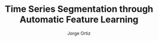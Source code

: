 ---
paperId: 26
author: Jorge Ortiz 
publicationauthor: Ortiz, J.
title: Time Series Segmentation through Automatic Feature Learning
pdf: Poster_Jorge_Ortiz.pdf
poster: --
alt: --
type: Poster
topic: Machine Learning Applications
link: --
conference: neurips
year: 2018
tags: neurips-2018
location: Montreal, Canada
---